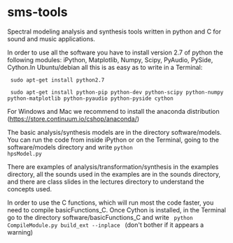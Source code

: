 sms-tools
=========

<p>Spectral modeling analysis and synthesis tools written in python and C for sound and music applications.</p>

<p> In order to use all the software you have to install version 2.7 of python the following modules: iPython, Matplotlib, Numpy, Scipy, PyAudio, PySide, Cython.In Ubuntu/debian all this is as easy as to write in a Terminal:

<p> <code> sudo apt-get install python2.7 </code></p>
<p> <code> sudo apt-get install python-pip python-dev python-scipy python-numpy python-matplotlib python-pyaudio python-pyside cython </code></p>

For Windows and Mac we recommend to install the anaconda distribution (https://store.continuum.io/cshop/anaconda/)

The basic analysis/synthesis models are in the directory software/models. You can run the code from inside iPython or on the Terminal, going to the software/models directory and write <code>python hpsModel.py</code> </p>

<p>There are examples of analysis/transformation/synthesis in the examples directory, all the sounds used in the examples are in the sounds directory, and there are class slides in the lectures directory to understand the concepts used.</p>

<p>In order to use the C functions, which will run most the code faster, you need to compile basicFunctions_C. Once Cython is installed, in the Terminal go to the directory software/basicFunctions_C and write <code> python CompileModule.py build_ext --inplace </code> (don't bother if it appears a warning) </p>







